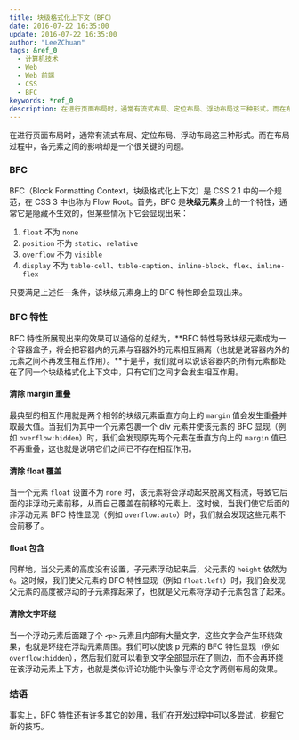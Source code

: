 ```yaml
---
title: 块级格式化上下文（BFC）
date: 2016-07-22 16:35:00
update: 2016-07-22 16:35:00
author: "LeeZChuan"
tags: &ref_0
  - 计算机技术
  - Web
  - Web 前端
  - CSS
  - BFC
keywords: *ref_0
description: 在进行页面布局时，通常有流式布局、定位布局、浮动布局这三种形式。而在布局过程中，各元素之间的影响却是一个很关键的问题。
---
```




在进行页面布局时，通常有流式布局、定位布局、浮动布局这三种形式。而在布局过程中，各元素之间的影响却是一个很关键的问题。

<!-- truncate -->

### BFC

BFC（Block Formatting Context，块级格式化上下文）是 CSS 2.1 中的一个规范，在 CSS 3 中也称为 Flow Root。首先，BFC 是**块级元素**身上的一个特性，通常它是隐藏不生效的，但某些情况下它会显现出来：

1. `float` 不为 `none`
2. `position` 不为 `static`、`relative`
3. `overflow` 不为 `visible`
4. `display` 不为 `table-cell`、`table-caption`、`inline-block`、`flex`、`inline-flex`

只要满足上述任一条件，该块级元素身上的 BFC 特性即会显现出来。

### BFC 特性

BFC 特性所展现出来的效果可以通俗的总结为，**BFC 特性导致块级元素成为一个容器盒子，将会把容器内的元素与容器外的元素相互隔离（也就是说容器内外的元素之间不再发生相互作用）。**于是乎，我们就可以说该容器内的所有元素都处在了同一个块级格式化上下文中，只有它们之间才会发生相互作用。

#### 清除 margin 重叠

最典型的相互作用就是两个相邻的块级元素垂直方向上的 `margin` 值会发生重叠并取最大值。当我们为其中一个元素包裹一个 div 元素并使该元素的 BFC 显现（例如 `overflow:hidden`）时，我们会发现原先两个元素在垂直方向上的 `margin` 值已不再重叠，这也就是说明它们之间已不存在相互作用。

#### 清除 float 覆盖

当一个元素 `float` 设置不为 `none` 时，该元素将会浮动起来脱离文档流，导致它后面的非浮动元素前移，从而自己覆盖在前移的元素上。这时候，当我们使它后面的非浮动元素 BFC 特性显现（例如 `overflow:auto`）时，我们就会发现这些元素不会前移了。

#### float 包含

同样地，当父元素的高度没有设置，子元素浮动起来后，父元素的 `height` 依然为 `0`。这时候，我们使父元素的 BFC 特性显现（例如 `float:left`）时，我们会发现父元素的高度被浮动的子元素撑起来了，也就是父元素将浮动子元素包含了起来。

#### 清除文字环绕

当一个浮动元素后面跟了个 `<p>` 元素且内部有大量文字，这些文字会产生环绕效果，也就是环绕在浮动元素周围。我们可以使该 p 元素的 BFC 特性显现（例如 `overflow:hidden`），然后我们就可以看到文字全部显示在了侧边，而不会再环绕在该浮动元素上下方，也就是类似评论功能中头像与评论文字两侧布局的效果。

### 结语

事实上，BFC 特性还有许多其它的妙用，我们在开发过程中可以多尝试，挖掘它新的技巧。
